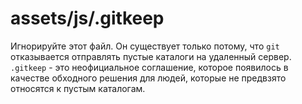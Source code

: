 # assets/js/.gitkeep

Игнорируйте этот файл. Он существует только потому, что `git` отказывается отправлять пустые каталоги на удаленный сервер. `.gitkeep` - это неофициальное соглашение, которое появилось в качестве обходного решения для людей, которые не предвзято относятся к пустым каталогам.


<docmeta name="displayName" value=".gitkeep">
